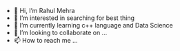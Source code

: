 - 👋 Hi, I’m Rahul Mehra
- 👀 I’m interested in searching for best thing
- 🌱 I’m currently learning c++ language and Data Science
- 💞️ I’m looking to collaborate on ...
- 📫 How to reach me ...

<!---
mehra01/mehra01 is a ✨ special ✨ repository because its `README.md` (this file) appears on your GitHub profile.
You can click the Preview link to take a look at your changes.
--->
